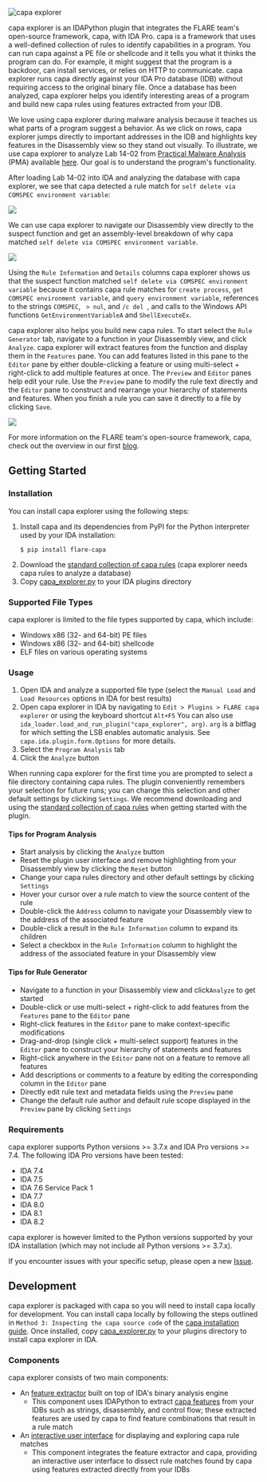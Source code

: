 ![capa explorer](../../../.github/capa-explorer-logo.png)

capa explorer is an IDAPython plugin that integrates the FLARE team's open-source framework, capa, with IDA Pro. capa is a framework that uses a well-defined collection of rules to 
identify capabilities in a program. You can run capa against a PE file or shellcode and it tells you what it thinks the program can do. For example, it might suggest that 
the program is a backdoor, can install services, or relies on HTTP to communicate. capa explorer runs capa directly against your IDA Pro database (IDB) without requiring access
to the original binary file. Once a database has been analyzed, capa explorer helps you identify interesting areas of a program and build new capa rules using features extracted from your IDB.

We love using capa explorer during malware analysis because it teaches us what parts of a program suggest a behavior. As we click on rows, capa explorer jumps directly 
to important addresses in the IDB and highlights key features in the Disassembly view so they stand out visually. To illustrate, we use capa explorer to 
analyze Lab 14-02 from [Practical Malware Analysis](https://nostarch.com/malware) (PMA) available [here](https://practicalmalwareanalysis.com/labs/). Our goal is to understand 
the program's functionality.

After loading Lab 14-02 into IDA and analyzing the database with capa explorer, we see that capa detected a rule match for `self delete via COMSPEC environment variable`:

![](../../../doc/img/explorer_condensed.png)

We can use capa explorer to navigate our Disassembly view directly to the suspect function and get an assembly-level breakdown of why capa matched `self delete via COMSPEC environment variable`.

![](../../../doc/img/explorer_expanded.png)

Using the `Rule Information` and `Details` columns capa explorer shows us that the suspect function matched `self delete via COMSPEC environment variable` because it contains capa rule matches for `create process`, `get COMSPEC environment variable`,
and `query environment variable`, references to the strings `COMSPEC`, ` > nul`, and `/c del `, and calls to the Windows API functions `GetEnvironmentVariableA` and `ShellExecuteEx`.

capa explorer also helps you build new capa rules. To start select the `Rule Generator` tab, navigate to a function in your Disassembly view,
and click `Analyze`. capa explorer will extract features from the function and display them in the `Features` pane. You can add features listed in this pane to the `Editor` pane
by either double-clicking a feature or using multi-select + right-click to add multiple features at once. The `Preview` and `Editor` panes help edit your rule. Use the `Preview` pane
to modify the rule text directly and the `Editor` pane to construct and rearrange your hierarchy of statements and features. When you finish a rule you can save it directly to a file by clicking `Save`.

![](../../../doc/img/rulegen_expanded.png)

For more information on the FLARE team's open-source framework, capa, check out the overview in our first [blog](https://www.mandiant.com/resources/capa-automatically-identify-malware-capabilities).

## Getting Started

### Installation

You can install capa explorer using the following steps:

1. Install capa and its dependencies from PyPI for the Python interpreter used by your IDA installation:
    ```
    $ pip install flare-capa
    ```
2. Download the [standard collection of capa rules](https://github.com/mandiant/capa-rules) (capa explorer needs capa rules to analyze a database)
3. Copy [capa_explorer.py](https://raw.githubusercontent.com/mandiant/capa/master/capa/ida/plugin/capa_explorer.py) to your IDA plugins directory

### Supported File Types

capa explorer is limited to the file types supported by capa, which include:

* Windows x86 (32- and 64-bit) PE files
* Windows x86 (32- and 64-bit) shellcode
* ELF files on various operating systems

### Usage

1. Open IDA and analyze a supported file type (select the `Manual Load` and `Load Resources` options in IDA for best results)
2. Open capa explorer in IDA by navigating to `Edit > Plugins > FLARE capa explorer` or using the keyboard shortcut `Alt+F5`
   You can also use `ida_loader.load_and_run_plugin("capa_explorer", arg)`. `arg` is a bitflag for which setting the LSB enables automatic analysis. See `capa.ida.plugin.form.Options` for more details.
3. Select the `Program Analysis` tab
4. Click the `Analyze` button

When running capa explorer for the first time you are prompted to select a file directory containing capa rules. The plugin conveniently
remembers your selection for future runs; you can change this selection and other default settings by clicking `Settings`. We recommend 
downloading and using the [standard collection of capa rules](https://github.com/mandiant/capa-rules) when getting started with the plugin.

#### Tips for Program Analysis

* Start analysis by clicking the `Analyze` button
* Reset the plugin user interface and remove highlighting from your Disassembly view by clicking the `Reset` button
* Change your capa rules directory and other default settings by clicking `Settings`
* Hover your cursor over a rule match to view the source content of the rule
* Double-click the `Address` column to navigate your Disassembly view to the address of the associated feature
* Double-click a result in the `Rule Information` column to expand its children
* Select a checkbox in the `Rule Information` column to highlight the address of the associated feature in your Disassembly view

#### Tips for Rule Generator

* Navigate to a function in your Disassembly view and click`Analyze` to get started
* Double-click or use multi-select + right-click to add features from the `Features` pane to the `Editor` pane
* Right-click features in the `Editor` pane to make context-specific modifications
* Drag-and-drop (single click + multi-select support) features in the `Editor` pane to construct your hierarchy of statements and features
* Right-click anywhere in the `Editor` pane not on a feature to remove all features
* Add descriptions or comments to a feature by editing the corresponding column in the `Editor` pane
* Directly edit rule text and metadata fields using the `Preview` pane
* Change the default rule author and default rule scope displayed in the `Preview` pane by clicking `Settings`

### Requirements

capa explorer supports Python versions >= 3.7.x and IDA Pro versions >= 7.4. The following IDA Pro versions have been tested:

* IDA 7.4
* IDA 7.5
* IDA 7.6 Service Pack 1
* IDA 7.7
* IDA 8.0
* IDA 8.1
* IDA 8.2

capa explorer is however limited to the Python versions supported by your IDA installation (which may not include all Python versions >= 3.7.x).

If you encounter issues with your specific setup, please open a new [Issue](https://github.com/mandiant/capa/issues).

## Development

capa explorer is packaged with capa so you will need to install capa locally for development. You can install capa locally by following the steps outlined in `Method 3: Inspecting the capa source code` of the [capa 
installation guide](https://github.com/mandiant/capa/blob/master/doc/installation.md#method-3-inspecting-the-capa-source-code). Once installed, copy [capa_explorer.py](https://raw.githubusercontent.com/mandiant/capa/master/capa/ida/plugin/capa_explorer.py) 
to your plugins directory to install capa explorer in IDA.

### Components

capa explorer consists of two main components:

* An [feature extractor](https://github.com/mandiant/capa/tree/master/capa/features/extractors/ida) built on top of IDA's binary analysis engine
  * This component uses IDAPython to extract [capa features](https://github.com/mandiant/capa-rules/blob/master/doc/format.md#extracted-features) from your IDBs such as strings, 
disassembly, and control flow; these extracted features are used by capa to find feature combinations that result in a rule match
* An [interactive user interface](https://github.com/mandiant/capa/tree/master/capa/ida/plugin) for displaying and exploring capa rule matches
  * This component integrates the feature extractor and capa, providing an interactive user interface to dissect rule matches found by capa using features extracted directly from your IDBs
